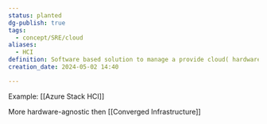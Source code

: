 ```yaml
---
status: planted
dg-publish: true
tags:
  - concept/SRE/cloud
aliases:
  - HCI
definition: Software based solution to manage a provide cloud( hardware agnostic)
creation_date: 2024-05-02 14:40

---
```

Example: [[Azure Stack HCI]]

More hardware-agnostic then [[Converged Infrastructure]]
